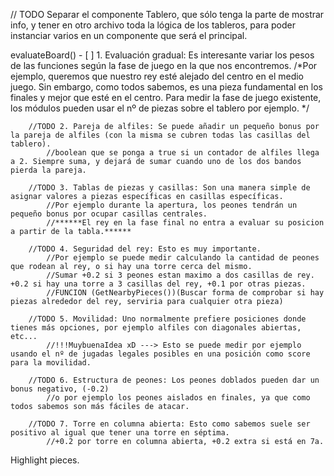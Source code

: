 // TODO Separar el componente Tablero, que sólo tenga la parte de mostrar info, y
tener en otro archivo toda la lógica de los tableros, para poder instanciar 
varios en un componente que será el principal.

evaluateBoard()
		- [ ] 1. Evaluación gradual: Es interesante variar los pesos de las funciones según la fase de juego en la que nos encontremos. 
			/*Por ejemplo, queremos que nuestro rey esté alejado del centro en el medio juego. Sin embargo, como todos sabemos, 
			es una pieza fundamental en los finales y mejor que esté en el centro. Para medir la fase de juego existente, 
			los módulos pueden usar el nº de piezas sobre el tablero por ejemplo. */		
		
		//TODO 2. Pareja de alfiles: Se puede añadir un pequeño bonus por la pareja de alfiles (con la misma se cubren todas las casillas del tablero).
			//boolean que se ponga a true si un contador de alfiles llega a 2. Siempre suma, y dejará de sumar cuando uno de los dos bandos pierda la pareja.

		//TODO 3. Tablas de piezas y casillas: Son una manera simple de asignar valores a piezas específicas en casillas específicas. 
			//Por ejemplo durante la apertura, los peones tendrán un pequeño bonus por ocupar casillas centrales.
			//******El rey en la fase final no entra a evaluar su posicion a partir de la tabla.******

		//TODO 4. Seguridad del rey: Esto es muy importante. 
			//Por ejemplo se puede medir calculando la cantidad de peones que rodean al rey, o si hay una torre cerca del mismo.	
			//Sumar +0.2 si 3 peones estan maximo a dos casillas de rey. +0.2 si hay una torre a 3 casillas del rey, +0.1 por otras piezas. 
			//FUNCION (GetNearbyPieces())(Buscar forma de comprobar si hay piezas alrededor del rey, serviria para cualquier otra pieza)

		//TODO 5. Movilidad: Uno normalmente prefiere posiciones donde tienes más opciones, por ejemplo alfiles con diagonales abiertas, etc... 
			//!!!MuybuenaIdea xD ---> Esto se puede medir por ejemplo usando el nº de jugadas legales posibles en una posición como score para la movilidad.

		//TODO 6. Estructura de peones: Los peones doblados pueden dar un bonus negativo, (-0.2) 
			//o por ejemplo los peones aislados en finales, ya que como todos sabemos son más fáciles de atacar. 

		//TODO 7. Torre en columna abierta: Esto como sabemos suele ser positivo al igual que tener una torre en séptima. 
			//+0.2 por torre en columna abierta, +0.2 extra si está en 7a.

Highlight pieces.